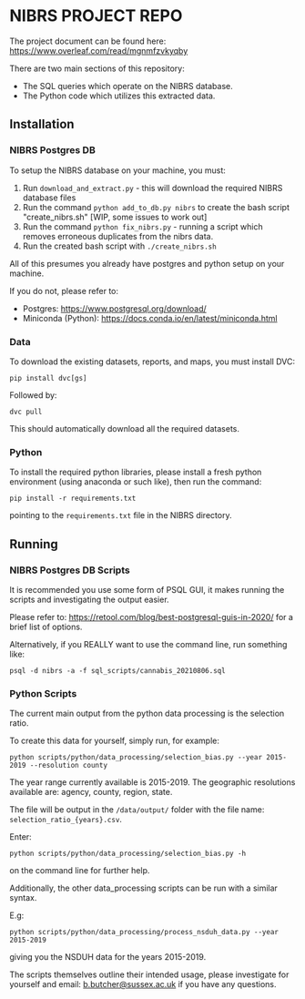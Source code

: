 # NIBRS PROJECT REPO

The project document can be found here: https://www.overleaf.com/read/mgnmfzvkyqby

There are two main sections of this repository:

- The SQL queries which operate on the NIBRS database.
- The Python code which utilizes this extracted data.

## Installation

### NIBRS Postgres DB

To setup the NIBRS database on your machine, you must:

1. Run `download_and_extract.py` - this will download the required NIBRS database files
2. Run the command `python add_to_db.py nibrs` to create the bash script "create_nibrs.sh" [WIP, some issues to work out]
3. Run the command `python fix_nibrs.py` - running a script which removes erroneous duplicates from the nibrs data.
3. Run the created bash script with `./create_nibrs.sh`

All of this presumes you already have postgres and python setup on your machine.

If you do not, please refer to:

- Postgres: https://www.postgresql.org/download/
- Miniconda (Python): https://docs.conda.io/en/latest/miniconda.html

### Data

To download the existing datasets, reports, and maps, you must install DVC:

`pip install dvc[gs]`

Followed by:

`dvc pull`

This should automatically download all the required datasets.


### Python

To install the required python libraries, please install a fresh python environment (using anaconda or such like), then run the command:

`pip install -r requirements.txt`

pointing to the `requirements.txt` file in the NIBRS directory.

## Running

### NIBRS Postgres DB Scripts

It is recommended you use some form of PSQL GUI, it makes running the scripts and investigating the output easier.

Please refer to: https://retool.com/blog/best-postgresql-guis-in-2020/ for a brief list of options.

Alternatively, if you REALLY want to use the command line, run something like:

`psql -d nibrs -a -f sql_scripts/cannabis_20210806.sql`

### Python Scripts

The current main output from the python data processing is the selection ratio.

To create this data for yourself, simply run, for example:

`python scripts/python/data_processing/selection_bias.py --year 2015-2019 --resolution county`

The year range currently available is 2015-2019.
The geographic resolutions available are: agency, county, region, state.

The file will be output in the `/data/output/` folder with the file name: `selection_ratio_{years}.csv`.

Enter:

`python scripts/python/data_processing/selection_bias.py -h`

on the command line for further help.

Additionally, the other data_processing scripts can be run with a similar syntax.

E.g:

`python scripts/python/data_processing/process_nsduh_data.py --year 2015-2019`

giving you the NSDUH data for the years 2015-2019.

The scripts themselves outline their intended usage, please investigate for yourself and email: b.butcher@sussex.ac.uk if you have any questions.
